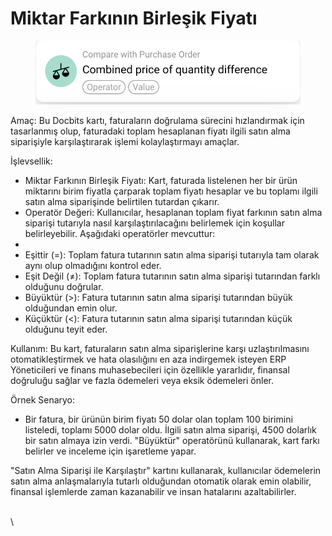 # Miktar Farkının Birleşik Fiyatı

<figure><img src="../../../.gitbook/assets/Bildschirmfoto 2024-05-02 um 14.20.17.png" alt=""><figcaption></figcaption></figure>

Amaç: Bu Docbits kartı, faturaların doğrulama sürecini hızlandırmak için tasarlanmış olup, faturadaki toplam hesaplanan fiyatı ilgili satın alma siparişiyle karşılaştırarak işlemi kolaylaştırmayı amaçlar.

İşlevsellik:

* Miktar Farkının Birleşik Fiyatı: Kart, faturada listelenen her bir ürün miktarını birim fiyatla çarparak toplam fiyatı hesaplar ve bu toplamı ilgili satın alma siparişinde belirtilen tutardan çıkarır.
* Operatör Değeri: Kullanıcılar, hesaplanan toplam fiyat farkının satın alma siparişi tutarıyla nasıl karşılaştırılacağını belirlemek için koşullar belirleyebilir. Aşağıdaki operatörler mevcuttur:
*
* Eşittir (=): Toplam fatura tutarının satın alma siparişi tutarıyla tam olarak aynı olup olmadığını kontrol eder.
* Eşit Değil (≠): Toplam fatura tutarının satın alma siparişi tutarından farklı olduğunu doğrular.
* Büyüktür (>): Fatura tutarının satın alma siparişi tutarından büyük olduğundan emin olur.
* Küçüktür (<): Fatura tutarının satın alma siparişi tutarından küçük olduğunu teyit eder.

Kullanım: Bu kart, faturaların satın alma siparişlerine karşı uzlaştırılmasını otomatikleştirmek ve hata olasılığını en aza indirgemek isteyen ERP Yöneticileri ve finans muhasebecileri için özellikle yararlıdır, finansal doğruluğu sağlar ve fazla ödemeleri veya eksik ödemeleri önler.

Örnek Senaryo:

* Bir fatura, bir ürünün birim fiyatı 50 dolar olan toplam 100 birimini listeledi, toplamı 5000 dolar oldu. İlgili satın alma siparişi, 4500 dolarlık bir satın almaya izin verdi. "Büyüktür" operatörünü kullanarak, kart farkı belirler ve inceleme için işaretleme yapar.

"Satın Alma Siparişi ile Karşılaştır" kartını kullanarak, kullanıcılar ödemelerin satın alma anlaşmalarıyla tutarlı olduğundan otomatik olarak emin olabilir, finansal işlemlerde zaman kazanabilir ve insan hatalarını azaltabilirler.

\
\
